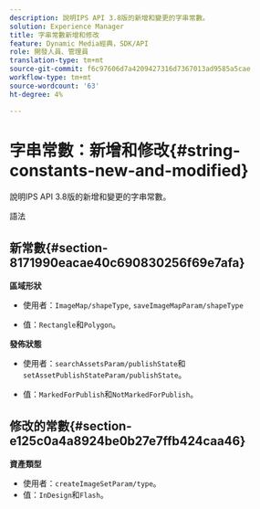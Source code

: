```yaml
---
description: 說明IPS API 3.8版的新增和變更的字串常數。
solution: Experience Manager
title: 字串常數新增和修改
feature: Dynamic Media經典，SDK/API
role: 開發人員、管理員
translation-type: tm+mt
source-git-commit: f6c97606d7a4209427316d7367013ad9585a5cae
workflow-type: tm+mt
source-wordcount: '63'
ht-degree: 4%

---
```



# 字串常數：新增和修改{#string-constants-new-and-modified}

說明IPS API 3.8版的新增和變更的字串常數。

語法

## 新常數{#section-8171990eacae40c690830256f69e7afa}

**區域形狀**

* 使用者：`ImageMap/shapeType`, `saveImageMapParam/shapeType`

* 值：`Rectangle`和`Polygon`。

**發佈狀態**

* 使用者：`searchAssetsParam/publishState`和`setAssetPublishStateParam/publishState`。

* 值：`MarkedForPublish`和`NotMarkedForPublish`。

## 修改的常數{#section-e125c0a4a8924be0b27e7ffb424caa46}

**資產類型**

* 使用者：`createImageSetParam/type`。
* 值：`InDesign`和`Flash`。


